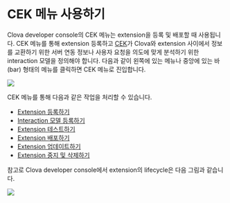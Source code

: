# CEK 메뉴 사용하기
Clova developer console의 CEK 메뉴는 extension을 등록 및 배포할 때 사용됩니다. CEK 메뉴를 통해 extension 등록하고 [CEK](/CEK/CEK_Overview.md#WhatisCEK)가 Clova와 extension 사이에서 정보를 교환하기 위한 서버 연동 정보나 사용자 요청을 의도에 맞게 분석하기 위한 interaction 모델을 정의해야 합니다. 다음과 같이 왼쪽에 있는 메뉴나 중앙에 있는 바(bar) 형태의 메뉴를 클릭하면 CEK 메뉴로 진입합니다.

![](/DevConsole/Resources/Images/DevConsole-Entering_CEK_Menu.png)

CEK 메뉴를 통해 다음과 같은 작업을 처리할 수 있습니다.

* [Extension 등록하기](/DevConsole/Guides/CEK/Register_Extension.md)
* [Interaction 모델 등록하기](/DevConsole/Guides/CEK/Register_Interaction_Model.md)
* [Extension 테스트하기](/DevConsole/Guides/CEK/Test_Extension.md)
* [Extension 배포하기](/DevConsole/Guides/CEK/Deploy_Extension.md)
* [Extension 업데이트하기](/DevConsole/Guides/CEK/Update_Extension.md)
* [Extension 중지 및 삭제하기](/DevConsole/Guides/CEK/Remove_Extension.md)

참고로 Clova developer console에서 extension의 lifecycle은 다음 그림과 같습니다.

![](/DevConsole/Resources/Images/DevConsole-Extension_LifeCycle.png)
